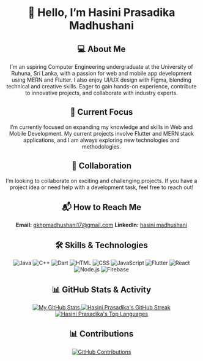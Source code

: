 <div align="center">

  # 👋 Hello, I’m Hasini Prasadika Madhushani

  ## 💻 About Me
  I’m an sspiring Computer Engineering undergraduate at the University of Ruhuna, Sri Lanka, with a passion for web and mobile app development using MERN and Flutter. I also enjoy UI/UX design with Figma, blending technical and creative skills. Eager to gain hands-on experience, contribute to innovative projects, and collaborate with industry experts.



  ## 🚀 Current Focus
  I’m currently focused on expanding my knowledge and skills in Web and Mobile Development. My current projects involve Flutter and MERN stack applications, and I am always exploring new technologies and methodologies.

  ## 🤝 Collaboration
  I’m looking to collaborate on exciting and challenging projects. If you have a project idea or need help with a development task, feel free to reach out!

  ## 📬 How to Reach Me
   **Email:** [gkhpmadhushani17@gmail.com](mailto:gkhpmadhushani17@gmail.com)
   **LinkedIn:** [hasini madhushani](https://www.linkedin.com/in/hasini-madhushani/)

  ## 🛠️ Skills & Technologies
  <div align="center">
    <img src="https://img.shields.io/badge/-Java-E64A19?style=flat-round&logo=java&logoColor=white" alt="Java" />
    <img src="https://img.shields.io/badge/-C%2B%2B-00599C?style=flat-round&logo=cplusplus&logoColor=white" alt="C++" />
    <img src="https://img.shields.io/badge/-Dart-0175C2?style=flat-round&logo=dart&logoColor=white" alt="Dart" />
    <img src="https://img.shields.io/badge/-HTML-E34F26?style=flat-round&logo=html5&logoColor=white" alt="HTML" />
    <img src="https://img.shields.io/badge/-CSS-1572B6?style=flat-round&logo=css3&logoColor=white" alt="CSS" />
    <img src="https://img.shields.io/badge/-JavaScript-F7DF1E?style=flat-round&logo=javascript&logoColor=white" alt="JavaScript" />
    <img src="https://img.shields.io/badge/-Flutter-02569B?style=flat-round&logo=flutter&logoColor=white" alt="Flutter" />
    <img src="https://img.shields.io/badge/-React-61DAFB?style=flat-round&logo=react&logoColor=white" alt="React" />
    <img src="https://img.shields.io/badge/-Node.js-8CC84B?style=flat-round&logo=node.js&logoColor=white" alt="Node.js" />
    <img src="https://img.shields.io/badge/-Firebase-F68D2E?style=flat-round&logo=firebase&logoColor=white" alt="Firebase" />
  </div>

  ## 📊 GitHub Stats & Activity

<div align="center">
  <a href="https://github.com/HasiniPrasadika">
    <img src="https://github-readme-stats.vercel.app/api?username=HasiniPrasadika&show_icons=true&count_private=true&hide=prs&hide_border=true&theme=slateorange" alt="My GitHub Stats" />
  </a>
  <a href="https://github.com/HasiniPrasadika">
    <img src="https://github-readme-streak-stats.herokuapp.com/?user=HasiniPrasadika&hide_border=true&theme=slateorange" alt="Hasini Prasadika's GitHub Streak" />
  </a>
  <a href="https://github.com/HasiniPrasadika">
    <img src="https://github-readme-stats.vercel.app/api/top-langs/?username=HasiniPrasadika&layout=compact&hide_border=true&theme=slateorange" alt="Hasini Prasadika's Top Languages" />
  </a>
</div>

## 📊 Contributions

[![GitHub Contributions](https://github.com/HasiniPrasadika.png)](https://github.com/HasiniPrasadika)






</div>

<!--
Feel free to update this section with any additional information or fun facts about yourself.
-->
